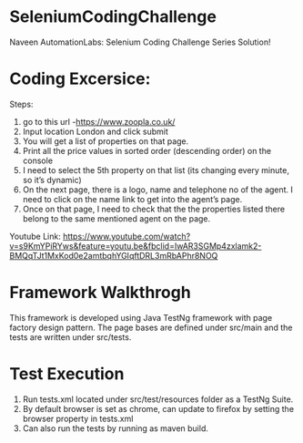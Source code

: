 # SeleniumCodingChallenge
Naveen AutomationLabs: Selenium Coding Challenge Series Solution!

# Coding Excersice:
Steps:
1) go to this url -https://www.zoopla.co.uk/
2) Input location London and click submit
3) You will get a list of properties on that page. 
4) Print all the price values in sorted order (descending order) on the console
5) I need to select the 5th property on that list (its changing every minute, so it’s dynamic) 
6) On the next page, there is a logo, name and telephone no of the agent. I need to click on the name link to get into the agent’s page.
7) Once on that page, I need to check that the the properties listed there belong to the same mentioned agent on the page.

Youtube Link: https://www.youtube.com/watch?v=s9KmYPiRYws&feature=youtu.be&fbclid=IwAR3SGMp4zxlamk2-BMQqTJt1MxKod0e2amtbqhYGIqftDRL3mRbAPhr8NOQ

# Framework Walkthrogh
This framework is developed using Java TestNg framework with page factory design pattern. The page bases are defined under src/main and the tests are written under src/tests.

# Test Execution
1. Run tests.xml located under src/test/resources folder as a TestNg Suite.
2. By default browser is set as chrome, can update to firefox by setting the browser property in tests.xml
3. Can also run the tests by running as maven build.
